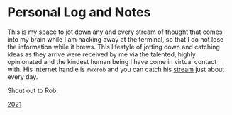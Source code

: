 # Personal Log and Notes

This is my space to jot down any and every stream of thought that comes into my
brain while I am hacking away at the terminal, so that I do not lose the
information while it brews. This lifestyle of jotting down and catching ideas as
they arrive were received by me via the talented, highly opinionated and the 
kindest human being I have come in virtual contact with. His internet handle is 
`rwxrob` and you can catch his [stream](https://www.twitch.tv/rwxrob) just about every day.

Shout out to Rob.

[2021](2021)
